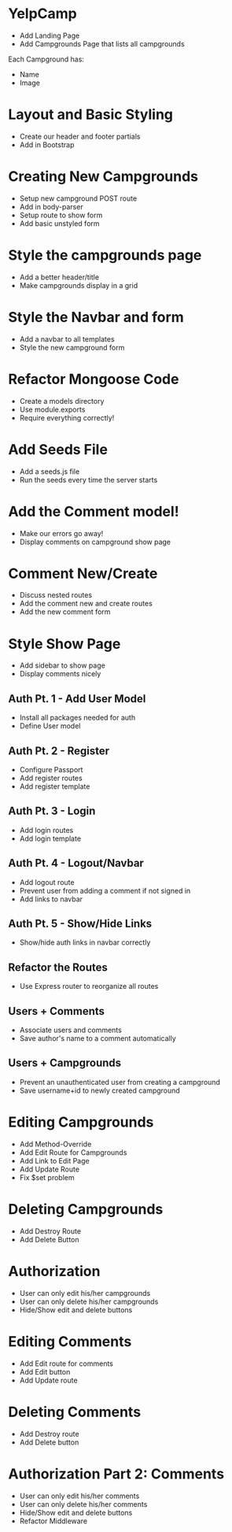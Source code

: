 # YelpCamp

* Add Landing Page
* Add Campgrounds Page that lists all campgrounds

Each Campground has:
* Name
* Image

# Layout and Basic Styling
* Create our header and footer partials
* Add in Bootstrap

# Creating New Campgrounds
* Setup new campground POST route
* Add in body-parser
* Setup route to show form
* Add basic unstyled form

# Style the campgrounds page
* Add a better header/title
* Make campgrounds display in a grid

# Style the Navbar and form
* Add a navbar to all templates
* Style the new campground form

# Refactor Mongoose Code
* Create a models directory
* Use module.exports
* Require everything correctly!

# Add Seeds File
* Add a seeds.js file
* Run the seeds every time the server starts

# Add the Comment model!
* Make our errors go away!
* Display comments on campground show page

# Comment New/Create
* Discuss nested routes
* Add the comment new and create routes
* Add the new comment form

# Style Show Page
* Add sidebar to show page
* Display comments nicely

## Auth Pt. 1 - Add User Model
* Install all packages needed for auth
* Define User model

## Auth Pt. 2 - Register
* Configure Passport
* Add register routes
* Add register template

## Auth Pt. 3 - Login
* Add login routes
* Add login template

## Auth Pt. 4 - Logout/Navbar
* Add logout route
* Prevent user from adding a comment if not signed in
* Add links to navbar

## Auth Pt. 5 - Show/Hide Links
* Show/hide auth links in navbar correctly

## Refactor the Routes
* Use Express router to reorganize all routes

## Users + Comments
* Associate users and comments
* Save author's name to a comment automatically

## Users + Campgrounds
* Prevent an unauthenticated user from creating a campground
* Save username+id to newly created campground

# Editing Campgrounds
* Add Method-Override
* Add Edit Route for Campgrounds
* Add Link to Edit Page
* Add Update Route
* Fix $set problem

# Deleting Campgrounds
* Add Destroy Route
* Add Delete Button

# Authorization
* User can only edit his/her campgrounds
* User can only delete his/her campgrounds
* Hide/Show edit and delete buttons

# Editing Comments
* Add Edit route for comments
* Add Edit button
* Add Update route

# Deleting Comments
* Add Destroy route
* Add Delete button

# Authorization Part 2: Comments
* User can only edit his/her comments
* User can only delete his/her comments
* Hide/Show edit and delete buttons
* Refactor Middleware